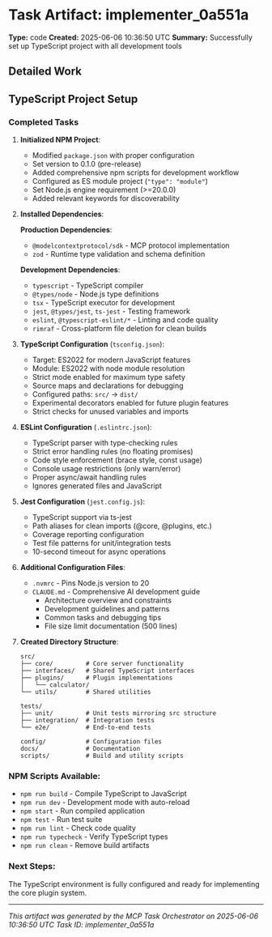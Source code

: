 # Task Artifact: implementer_0a551a

**Type:** code
**Created:** 2025-06-06 10:36:50 UTC
**Summary:** Successfully set up TypeScript project with all development tools

## Detailed Work

## TypeScript Project Setup

### Completed Tasks

1. **Initialized NPM Project**:
   - Modified `package.json` with proper configuration
   - Set version to 0.1.0 (pre-release)
   - Added comprehensive npm scripts for development workflow
   - Configured as ES module project (`"type": "module"`)
   - Set Node.js engine requirement (>=20.0.0)
   - Added relevant keywords for discoverability

2. **Installed Dependencies**:
   
   **Production Dependencies**:
   - `@modelcontextprotocol/sdk` - MCP protocol implementation
   - `zod` - Runtime type validation and schema definition
   
   **Development Dependencies**:
   - `typescript` - TypeScript compiler
   - `@types/node` - Node.js type definitions
   - `tsx` - TypeScript executor for development
   - `jest`, `@types/jest`, `ts-jest` - Testing framework
   - `eslint`, `@typescript-eslint/*` - Linting and code quality
   - `rimraf` - Cross-platform file deletion for clean builds

3. **TypeScript Configuration** (`tsconfig.json`):
   - Target: ES2022 for modern JavaScript features
   - Module: ES2022 with node module resolution
   - Strict mode enabled for maximum type safety
   - Source maps and declarations for debugging
   - Configured paths: `src/` → `dist/`
   - Experimental decorators enabled for future plugin features
   - Strict checks for unused variables and imports

4. **ESLint Configuration** (`.eslintrc.json`):
   - TypeScript parser with type-checking rules
   - Strict error handling rules (no floating promises)
   - Code style enforcement (brace style, const usage)
   - Console usage restrictions (only warn/error)
   - Proper async/await handling rules
   - Ignores generated files and JavaScript

5. **Jest Configuration** (`jest.config.js`):
   - TypeScript support via ts-jest
   - Path aliases for clean imports (@core, @plugins, etc.)
   - Coverage reporting configuration
   - Test file patterns for unit/integration tests
   - 10-second timeout for async operations

6. **Additional Configuration Files**:
   - `.nvmrc` - Pins Node.js version to 20
   - `CLAUDE.md` - Comprehensive AI development guide
     - Architecture overview and constraints
     - Development guidelines and patterns
     - Common tasks and debugging tips
     - File size limit documentation (500 lines)

7. **Created Directory Structure**:
   ```
   src/
   ├── core/         # Core server functionality
   ├── interfaces/   # Shared TypeScript interfaces
   ├── plugins/      # Plugin implementations
   │   └── calculator/
   └── utils/        # Shared utilities
   
   tests/
   ├── unit/         # Unit tests mirroring src structure
   ├── integration/  # Integration tests
   └── e2e/          # End-to-end tests
   
   config/           # Configuration files
   docs/             # Documentation
   scripts/          # Build and utility scripts
   ```

### NPM Scripts Available:
- `npm run build` - Compile TypeScript to JavaScript
- `npm run dev` - Development mode with auto-reload
- `npm start` - Run compiled application
- `npm test` - Run test suite
- `npm run lint` - Check code quality
- `npm run typecheck` - Verify TypeScript types
- `npm run clean` - Remove build artifacts

### Next Steps:
The TypeScript environment is fully configured and ready for implementing the core plugin system.

---

*This artifact was generated by the MCP Task Orchestrator on 2025-06-06 10:36:50 UTC*
*Task ID: implementer_0a551a*